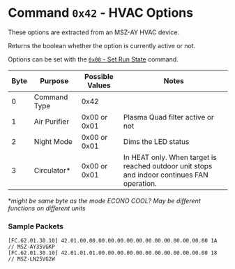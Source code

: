 # Command `0x42` - HVAC Options

These options are extracted from an MSZ-AY HVAC device.

Returns the boolean whether the option is currently active or not.

Options can be set with the [`0x08` - Set Run State](../0x41-set-request/0x08-set-run-state) command.

| Byte | Purpose           | Possible Values     | Notes                                    |
|------|-------------------|---------------------|------------------------------------------|
| 0    | Command Type      | 0x42                |                                          |
| 1    | Air Purifier      | 0x00 or 0x01        | Plasma Quad filter active or not         |
| 2    | Night Mode        | 0x00 or 0x01        | Dims the LED status                      |
| 3    | Circulator*       | 0x00 or 0x01        | In HEAT only. When target is reached outdoor unit stops and indoor continues FAN operation.|

**might be same byte as the mode ECONO COOL? May be different functions on different units*


### Sample Packets

```
[FC.62.01.30.10] 42.01.00.00.00.00.00.00.00.00.00.00.00.00.00.00 1A  // MSZ-AY35VGKP
[FC.62.01.30.10] 42.01.01.01.00.00.00.00.00.00.00.00.00.00.00.00 18  // MSZ-LN25VG2W
```
